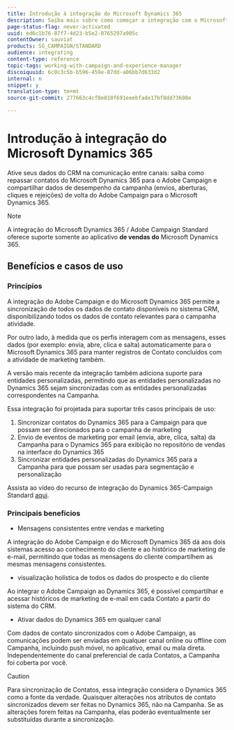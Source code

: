 ```yaml
---
title: Introdução à integração do Microsoft Dynamics 365
description: Saiba mais sobre como começar a integração com o Microsoft Dynamics 365
page-status-flag: never-activated
uuid: ed6c1b76-87f7-4d23-b5e2-0765297a905c
contentOwner: sauviat
products: SG_CAMPAIGN/STANDARD
audience: integrating
content-type: reference
topic-tags: working-with-campaign-and-experience-manager
discoiquuid: 6c0c3c5b-b596-459e-87dd-a06bb7d633d2
internal: n
snippet: y
translation-type: tm+mt
source-git-commit: 277663c4cf0e810f691eeebfade17bf8dd73698e

---
```



# Introdução à integração do Microsoft Dynamics 365

Ative seus dados do CRM na comunicação entre canais: saiba como repassar contatos do Microsoft Dynamics 365 para o Adobe Campaign e compartilhar dados de desempenho da campanha (envios, aberturas, cliques e rejeições) de volta do Adobe Campaign para o Microsoft Dynamics 365.

>[!NOTE]
>
>A integração do Microsoft Dynamics 365 / Adobe Campaign Standard oferece suporte somente ao aplicativo **de vendas do** Microsoft Dynamics 365.

## Benefícios e casos de uso

### Princípios

A integração do Adobe Campaign e do Microsoft Dynamics 365 permite a sincronização de todos os dados de contato disponíveis no sistema CRM, disponibilizando todos os dados de contato relevantes para o campanha atividade.

Por outro lado, à medida que os perfis interagem com as mensagens, esses dados (por exemplo: envia, abre, clica e salta) automaticamente para o Microsoft Dynamics 365 para manter registros de Contato concluídos com a atividade de marketing também.

A versão mais recente da integração também adiciona suporte para entidades personalizadas, permitindo que as entidades personalizadas no Dynamics 365 sejam sincronizadas com as entidades personalizadas correspondentes na Campanha.

Essa integração foi projetada para suportar três casos principais de uso:

1. Sincronizar contatos do Dynamics 365 para a Campaign para que possam ser direcionados para o campanha de marketing
1. Envio de eventos de marketing por email (envia, abre, clica, salta) da Campanha para o Dynamics 365 para exibição no repositório de vendas na interface do Dynamics 365
1. Sincronizar entidades personalizadas do Dynamics 365 para a Campanha para que possam ser usadas para segmentação e personalização

Assista ao vídeo do recurso de integração do Dynamics 365-Campaign Standard [aqui](https://helpx.adobe.com/campaign/kt/acs/using/acs-ms-dynamics-crm-connector-tutorial.html).

### Principais benefícios

* Mensagens consistentes entre vendas e marketing

A integração do Adobe Campaign e do Microsoft Dynamics 365 dá aos dois sistemas acesso ao conhecimento do cliente e ao histórico de marketing de e-mail, permitindo que todas as mensagens do cliente compartilhem as mesmas mensagens consistentes.

* visualização holística de todos os dados do prospecto e do cliente

Ao integrar o Adobe Campaign ao Dynamics 365, é possível compartilhar e acessar históricos de marketing de e-mail em cada Contato a partir do sistema do CRM.

* Ativar dados do Dynamics 365 em qualquer canal

Com dados de contato sincronizados com o Adobe Campaign, as comunicações podem ser enviadas em qualquer canal online ou offline com Campanha, incluindo push móvel, no aplicativo, email ou mala direta. Independentemente do canal preferencial de cada Contatos, a Campanha foi coberta por você.

>[!CAUTION]
>
>Para sincronização de Contatos, essa integração considera o Dynamics 365 como a fonte da verdade.  Quaisquer alterações nos atributos de contato sincronizados devem ser feitas no Dynamics 365, não na Campanha.  Se as alterações forem feitas na Campanha, elas poderão eventualmente ser substituídas durante a sincronização.
